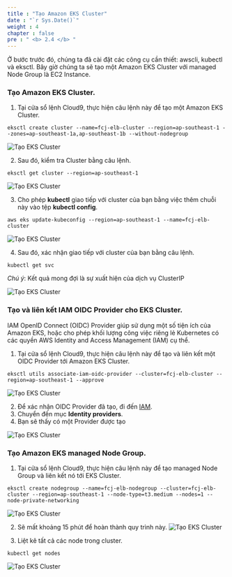 ```yaml
---
title : "Tạo Amazon EKS Cluster"
date : "`r Sys.Date()`"
weight : 4
chapter : false
pre : " <b> 2.4 </b> "
---
```


Ở bước trước đó, chúng ta đã cài đặt các công cụ cần thiết: awscli, kubectl và eksctl. Bây giờ chúng ta sẽ tạo một Amazon EKS Cluster với managed Node Group là EC2 Instance.

### Tạo Amazon EKS Cluster.
1. Tại cửa sổ lệnh Cloud9, thực hiện câu lệnh này để tạo một Amazon EKS Cluster.
```
eksctl create cluster --name=fcj-elb-cluster --region=ap-southeast-1 --zones=ap-southeast-1a,ap-southeast-1b --without-nodegroup
```

![Tạo EKS Cluster](../../../images/2.prerequisites/2.4.createekscluster/2.4.1.createekscluster.png?pc=60pt)

2. Sau đó, kiểm tra Cluster bằng câu lệnh.
```
eksctl get cluster --region=ap-southeast-1
```

![Tạo EKS Cluster](../../../images/2.prerequisites/2.4.createekscluster/2.4.2.createekscluster.png?pc=60pt)

3. Cho phép **kubectl** giao tiếp với cluster của bạn bằng việc thêm chuỗi này vào tệp **kubectl config**.
```
aws eks update-kubeconfig --region=ap-southeast-1 --name=fcj-elb-cluster
```
![Tạo EKS Cluster](../../../images/2.prerequisites/2.4.createekscluster/2.4.3.createekscluster.png?pc=60pt)

4. Sau đó, xác nhận giao tiếp với cluster của bạn bằng câu lệnh.
```
kubectl get svc
```

*Chú ý*: Kết quả mong đợi là sự xuất hiện của dịch vụ ClusterIP

![Tạo EKS Cluster](../../../images/2.prerequisites/2.4.createekscluster/2.4.4.createekscluster.png?pc=60pt)


### Tạo và liên kết IAM OIDC Provider cho EKS Cluster.
IAM OpenID Connect (OIDC) Provider giúp sử dụng một số tiện ích của Amazon EKS, hoặc cho phép khối lượng công việc riêng lẻ Kubernetes có các quyền AWS Identity and Access Management (IAM) cụ thể.
1. Tại cửa sổ lệnh Cloud9, thực hiện câu lệnh này để tạo và liên kết một OIDC Provider tới Amazon EKS Cluster.
```
eksctl utils associate-iam-oidc-provider --cluster=fcj-elb-cluster --region=ap-southeast-1 --approve
```
![Tạo EKS Cluster](../../../images/2.prerequisites/2.4.createekscluster/2.4.5.createekscluster.png?pc=60pt)

2. Để xác nhận OIDC Provider đã tạo, đi đến [IAM](https://us-east-1.console.aws.amazon.com/iam/home?region=ap-southeast-1).
3. Chuyển đến mục **Identity providers**. 
4. Bạn sẽ thấy có một Provider được tạo

![Tạo EKS Cluster](../../../images/2.prerequisites/2.4.createekscluster/2.4.6.createekscluster.png?pc=60pt)

### Tạo Amazon EKS managed Node Group.
1. Tại cửa sổ lệnh Cloud9, thực hiện câu lệnh này để tạo managed Node Group và liên kết nó tới EKS Cluster.
```
eksctl create nodegroup --name=fcj-elb-nodegroup --cluster=fcj-elb-cluster --region=ap-southeast-1 --node-type=t3.medium --nodes=1 --node-private-networking  
```

![Tạo EKS Cluster](../../../images/2.prerequisites/2.4.createekscluster/2.4.7.createekscluster.png?pc=60pt)

2. Sẽ mất khoảng 15 phút để hoàn thành quy trình này.
![Tạo EKS Cluster](../../../images/2.prerequisites/2.4.createekscluster/2.4.8.createekscluster.png?pc=60pt)

3. Liệt kê tất cả các node trong cluster.
```
kubectl get nodes
```
![Tạo EKS Cluster](../../../images/2.prerequisites/2.4.createekscluster/2.4.9.createekscluster.png?pc=60pt)

